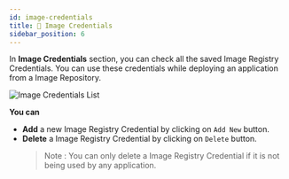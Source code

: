 ```yaml
---
id: image-credentials
title: 🐳 Image Credentials
sidebar_position: 6
---
```


In **Image Credentials** section, you can check all the saved Image Registry Credentials. You can use these credentials while deploying an application from a Image Repository.

![Image Credentials List](/assets/image-registry-credential-list.png)

**You can**
- **Add** a new Image Registry Credential by clicking on `Add New` button.
- **Delete** a Image Registry Credential by clicking on `Delete` button.
  > Note : You can only delete a Image Registry Credential if it is not being used by any application.